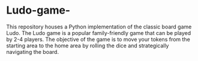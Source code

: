 # Ludo-game-
This repository houses a Python implementation of the classic board game Ludo. The Ludo game is a popular family-friendly game that can be played by 2-4 players. The objective of the game is to move your tokens from the starting area to the home area by rolling the dice and strategically navigating the board.
